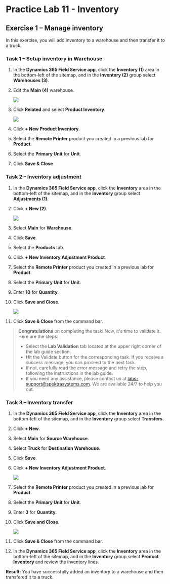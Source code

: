 # Practice Lab 11 - Inventory

## Exercise 1 – Manage inventory

In this exercise, you will add inventory to a warehouse and then transfer it to a truck.


### Task 1 – Setup inventory in Warehouse

1. In the **Dynamics 365 Field Service app**, click the **Inventory (1)** area in the bottom-left of the sitemap, and in the **Inventory (2)** group select **Warehouses (3)**.

1. Edit the **Main (4)** warehouse.

    ![](../images/Setup-inventory-in-Warehouse-8.png)

1. Click **Related** and select **Product Inventory**.

   ![](../images/Setup-inventory-in-Warehouse-9.png)

1. Click **+ New Product Inventory**.

1. Select the **Remote Printer** product you created in a previous lab for **Product**.

1. Select the **Primary Unit** for **Unit**.

1. Click **Save & Close**

### Task 2 – Inventory adjustment

1. In the **Dynamics 365 Field Service app**, click the **Inventory** area in the bottom-left of the sitemap, and in the **Inventory** group select **Adjustments (1)**.

1. Click **+ New (2)**.

    ![](../images/Setup-inventory-in-Warehouse-7.png)

1. Select **Main** for **Warehouse**.

1. Click **Save**.

1. Select the **Products** tab.

    [](../images/Setup-inventory-in-Warehouse-6.png)

1. Click **+ New Inventory Adjustment Product**.

1. Select the **Remote Printer** product you created in a previous lab for **Product**.

1. Select the **Primary Unit** for **Unit**.

1. Enter **10** for **Quantity**.

1. Click **Save and Close**.

    ![](../images/Setup-inventory-in-Warehouse-5.png)

1. Click **Save & Close** from the command bar.

> **Congratulations** on completing the task! Now, it's time to validate it. Here are the steps:
> - Select the **Lab Validation** tab located at the upper right corner of the lab guide section.
> - Hit the Validate button for the corresponding task. If you receive a success message, you can proceed to the next task. 
> - If not, carefully read the error message and retry the step, following the instructions in the lab guide.
> - If you need any assistance, please contact us at labs-support@spektrasystems.com. We are available 24/7 to help you out.

### Task 3 – Inventory transfer

1. In the **Dynamics 365 Field Service app**, click the **Inventory** area in the bottom-left of the sitemap, and in the **Inventory** group select **Transfers**.

1. Click **+ New**.

    [](../images/Setup-inventory-in-Warehouse-4.png)

1. Select **Main** for **Source Warehouse**.

1. Select **Truck** for **Destination Warehouse**.

1. Click **Save**.

    [](../images/Setup-inventory-in-Warehouse-3.png)

1. Click **+ New Inventory Adjustment Product**.

    ![](../images/Setup-inventory-in-Warehouse-2.png)

1. Select the **Remote Printer** product you created in a previous lab for **Product**.

1. Select the **Primary Unit** for **Unit**.

1. Enter **3** for **Quantity**.

1. Click **Save and Close**.

    ![](../images/Setup-inventory-in-Warehouse-1.png)

1. Click **Save & Close** from the command bar.

1. In the **Dynamics 365 Field Service app**, click the **Inventory** area in the bottom-left of the sitemap, and in the **Inventory** group select **Product Inventory** and review the inventory lines.

**Result:** You have successfully added an inventory to a warehouse and then transfered it to a truck.
